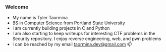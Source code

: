 ### Welcome 

- My name is Tyler Taormina
- BS in Computer Science from Portland State University
- I am currently building projects in C and Python
- I am also starting to keep writeups for interesting CTF problems in the Security repository. I enjoy reverse engineering, web, and pwn problems
- I can be reached by my email taormina.dev@gmail.com 📫
<!--
**till-t/till-t** is a ✨ _special_ ✨ repository because its `README.md` (this file) appears on your GitHub profile.

Here are some ideas to get you started:

- 🔭 I’m currently working on ...
- 🌱 I’m currently learning ...
- 👯 I’m looking to collaborate on ...
- 🤔 I’m looking for help with ...
- 💬 Ask me about ...
- 📫 How to reach me: ...
- 😄 Pronouns: ...
- ⚡ Fun fact: ...
-->
